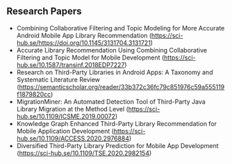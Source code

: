 ## Research Papers

- Combining Collaborative Filtering and Topic Modeling for More
  Accurate Android Mobile App Library Recommendation (https://sci-hub.se/https://doi.org/10.1145/3131704.3131721)
- Accurate Library Recommendation Using Combining
  Collaborative Filtering and Topic Model for Mobile Development (https://sci-hub.se/10.1587/transinf.2018EDP7227)
- Research on Third-Party Libraries in Android
  Apps: A Taxonomy and Systematic Literature
  Review (https://semanticscholar.org/reader/33b372c36fc79c851976c59a555119f1879820cc)
- MigrationMiner: An Automated Detection Tool of
  Third-Party Java Library Migration at the Method Level (https://sci-hub.se/10.1109/ICSME.2019.00072)
- Knowledge Graph Enhanced Third-Party Library
  Recommendation for Mobile Application
  Development (https://sci-hub.se/10.1109/ACCESS.2020.2976884)
- Diversified Third-Party Library Prediction for
  Mobile App Development (https://sci-hub.se/10.1109/TSE.2020.2982154)